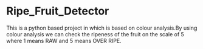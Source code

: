 # Ripe_Fruit_Detector


This is a python based project in which is based on colour analysis.By using colour analysis we can check the ripeness of the fruit on the scale of 5 where 1 means RAW and 5 means OVER RIPE.
